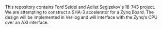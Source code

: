This repository contains Ford Seidel and Adilet Segizekov's 18-743 project. We are attempting to construct a SHA-3 accelerator for a Zynq Board. The design will be implemented in Verilog and will interface with the Zynq's CPU over an AXI interface. 
